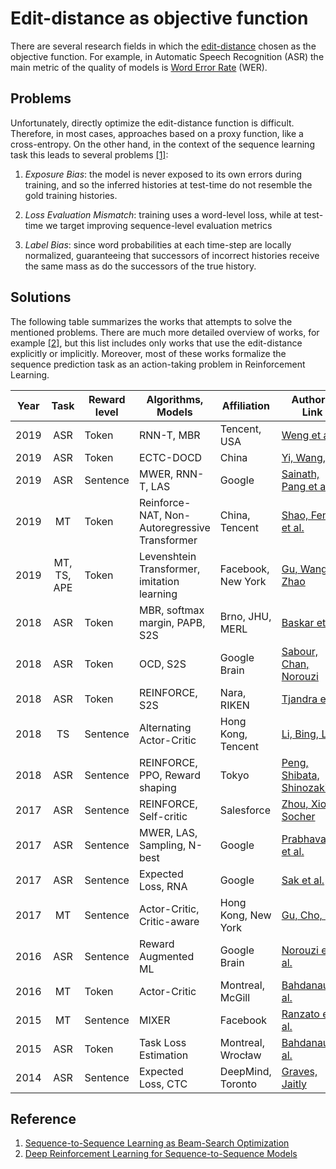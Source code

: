 # Edit-distance as objective function

There are several research fields in which the [edit-distance](https://en.wikipedia.org/wiki/Edit_distance) chosen as the objective function. For example, in Automatic Speech Recognition (ASR) the main metric of the quality of models is [Word Error Rate](https://en.wikipedia.org/wiki/Word_error_rate) (WER).

## Problems

Unfortunately, directly optimize the edit-distance function is difficult. Therefore, in most cases, approaches based on a proxy function, like a cross-entropy. On the other hand, in the context of the sequence learning task this leads to several problems [[1]](https://arxiv.org/pdf/1606.02960.pdf):

1. _Exposure Bias_: the model is never exposed to its own errors during training, and so the inferred histories at test-time do not resemble the gold training histories.

2. _Loss Evaluation Mismatch_: training uses a word-level loss, while at test-time we target improving sequence-level evaluation metrics

3. _Label Bias_: since word probabilities at each time-step are locally normalized, guaranteeing that successors of incorrect histories receive the same mass as do the successors of the true history.

## Solutions

The following table summarizes the works that attempts to solve the mentioned problems. There are much more detailed overview of works, for example [[2]](https://arxiv.org/pdf/1805.09461.pdf), but this list includes only works that use the edit-distance explicitly or implicitly. Moreover, most of these works formalize the sequence prediction task as an action-taking problem in Reinforcement Learning.

| Year | Task | Reward level | Algorithms, Models | Affiliation | Authors, Link |
|:----:|:----:|--------------|--------------------|-------------|---------------|
| 2019 | ASR | Token | RNN-T, MBR | Tencent, USA | [Weng et al.](https://arxiv.org/abs/1911.12487)|
| 2019 | ASR | Token | ECTC-DOCD | China | [Yi, Wang, Xu](https://www.isca-speech.org/archive/Interspeech_2019/pdfs/1212.pdf)|
| 2019 | ASR | Sentence | MWER, RNN-T, LAS | Google | [Sainath, Pang et al](https://arxiv.org/abs/1908.10992)|
| 2019 | MT  | Token | Reinforce-NAT, Non-Autoregressive Transformer | China, Tencent | [Shao, Feng et al.](https://arxiv.org/abs/1906.09444)|
| 2019 | MT, TS, APE | Token | Levenshtein Transformer, imitation learning | Facebook, New York | [Gu, Wang, Zhao](https://arxiv.org/abs/1905.11006)|
| 2018 | ASR | Token | MBR, softmax margin, PAPB, S2S | Brno, JHU, MERL | [Baskar et al.](https://arxiv.org/abs/1811.02770)|
| 2018 | ASR | Token | OCD, S2S | Google Brain | [Sabour, Chan, Norouzi](https://arxiv.org/abs/1810.01398)|
| 2018 | ASR | Token | REINFORCE, S2S | Nara, RIKEN | [Tjandra et al.](https://ahcweb01.naist.jp/papers/journal/2019/201906_IEEE_andros-tj_1/201906_IEEE_andros-tj_1.paper.pdf)|
| 2018 | TS  | Sentence | Alternating Actor-Critic | Hong Kong, Tencent | [Li, Bing, Lam](https://arxiv.org/abs/1803.11070)|
| 2018 | ASR | Sentence | REINFORCE, PPO, Reward shaping | Tokyo |[Peng, Shibata, Shinozaki](http://www.apsipa.org/proceedings/2018/pdfs/0001934.pdf)|
| 2017 | ASR | Sentence | REINFORCE, Self-critic | Salesforce | [Zhou, Xiong, Socher](https://arxiv.org/abs/1712.07101)|
| 2017 | ASR | Sentence | MWER, LAS, Sampling, N-best | Google |[Prabhavalkar et al.](https://arxiv.org/abs/1712.01818)|
| 2017 | ASR | Sentence | Expected Loss, RNA | Google | [Sak et al.](https://pdfs.semanticscholar.org/7703/a2c5468ecbee5b62c048339a03358ed5fe19.pdf)|
| 2017 | MT  | Sentence | Actor-Critic, Critic-aware | Hong Kong, New York | [Gu, Cho, Li](https://arxiv.org/abs/1702.02429)|
| 2016 | ASR | Sentence | Reward Augmented ML | Google Brain | [Norouzi et al.](https://arxiv.org/abs/1609.00150)|
| 2016 | MT  | Token | Actor-Critic | Montreal, McGill | [Bahdanau et al.](https://arxiv.org/abs/1607.07086)|
| 2015 | MT  | Sentence | MIXER | Facebook | [Ranzato et al.](https://arxiv.org/abs/1511.06732)|
| 2015 | ASR | Token | Task Loss Estimation | Montreal, Wrocław | [Bahdanau et al.](https://arxiv.org/abs/1511.06456)|
| 2014 | ASR | Sentence | Expected Loss, CTC | DeepMind, Toronto | [Graves, Jaitly](http://proceedings.mlr.press/v32/graves14.pdf)|


## Reference

1. [Sequence-to-Sequence Learning as Beam-Search Optimization](https://arxiv.org/abs/1606.02960)
2. [Deep Reinforcement Learning for Sequence-to-Sequence Models](https://arxiv.org/abs/1805.09461)
